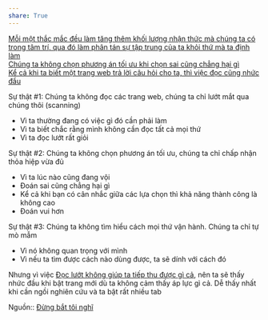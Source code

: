 ```yaml
---  
share: True  
---  
```

[Mỗi một thắc mắc đều làm tăng thêm khối lượng nhận thức mà chúng ta có trong tâm trí, qua đó làm phân tán sự tập trung của ta khỏi thứ mà ta định làm](../Khoa%20h%E1%BB%8Dc%20nh%E1%BA%ADn%20th%E1%BB%A9c/M%E1%BB%97i%20m%E1%BB%99t%20th%E1%BA%AFc%20m%E1%BA%AFc%20%C4%91%E1%BB%81u%20l%C3%A0m%20t%C4%83ng%20th%C3%AAm%20kh%E1%BB%91i%20l%C6%B0%E1%BB%A3ng%20nh%E1%BA%ADn%20th%E1%BB%A9c%20m%C3%A0%20ch%C3%BAng%20ta%20c%C3%B3%20trong%20t%C3%A2m%20tr%C3%AD,%20qua%20%C4%91%C3%B3%20l%C3%A0m%20ph%C3%A2n%20t%C3%A1n%20s%E1%BB%B1%20t%E1%BA%ADp%20trung%20c%E1%BB%A7a%20ta%20kh%E1%BB%8Fi%20th%E1%BB%A9%20m%C3%A0%20ta%20%C4%91%E1%BB%8Bnh%20l%C3%A0m.md)  
[Chúng ta không chọn phương án tối ưu khi chọn sai cũng chẳng hại gì](./Ch%C3%BAng%20ta%20kh%C3%B4ng%20ch%E1%BB%8Dn%20ph%C6%B0%C6%A1ng%20%C3%A1n%20t%E1%BB%91i%20%C6%B0u%20khi%20ch%E1%BB%8Dn%20sai%20c%C5%A9ng%20ch%E1%BA%B3ng%20h%E1%BA%A1i%20g%C3%AC.md)   
[Kể cả khi ta biết một trang web trả lời câu hỏi cho ta, thì việc đọc cũng nhức đầu](K%E1%BB%83%20c%E1%BA%A3%20khi%20ta%20bi%E1%BA%BFt%20m%E1%BB%99t%20trang%20web%20tr%E1%BA%A3%20l%E1%BB%9Di%20c%C3%A2u%20h%E1%BB%8Fi%20cho%20ta,%20th%C3%AC%20vi%E1%BB%87c%20%C4%91%E1%BB%8Dc%20c%C5%A9ng%20nh%E1%BB%A9c%20%C4%91%E1%BA%A7u.md)   
  
Sự thật #1: Chúng ta không đọc các trang web, chúng ta chỉ lướt mắt qua chúng thôi (scanning)  
- Vì ta thường đang có việc gì đó cần phải làm  
- Vì ta biết chắc rằng mình không cần đọc tất cả mọi thứ  
- Vì ta đọc lướt rất giỏi  
  
Sự thật #2: Chúng ta không chọn phương án tối ưu, chúng ta chỉ chấp nhận thỏa hiệp vừa đủ  
- Vì ta lúc nào cũng đang vội  
- Đoán sai cũng chẳng hại gì  
- Kể cả khi bạn có cân nhắc giữa các lựa chọn thì khả năng thành công là không cao  
- Đoán vui hơn  
  
Sự thật #3: Chúng ta không tìm hiểu cách mọi thứ vận hành. Chúng ta chỉ tự mò mẫm  
- Vì nó không quan trọng với mình  
- Vì nếu ta tìm được cách nào dùng được, ta sẽ dính với cách đó  
  
Nhưng vì việc [Đọc lướt không giúp ta tiếp thu được gì cả](%C4%90%E1%BB%8Dc%20l%C6%B0%E1%BB%9Bt%20kh%C3%B4ng%20gi%C3%BAp%20ta%20ti%E1%BA%BFp%20thu%20%C4%91%C6%B0%E1%BB%A3c%20g%C3%AC%20c%E1%BA%A3.md), nên ta sẽ thấy nhức đầu khi bật trang mới dù ta không cảm thấy áp lực gì cả. Dễ thấy nhất khi cần ngồi nghiên cứu và ta bật rất nhiều tab  
  
Nguồn:: [Đừng bắt tôi nghĩ](../../%CE%9E%20Ngu%E1%BB%93n/%C4%90%E1%BB%ABng%20b%E1%BA%AFt%20t%C3%B4i%20ngh%C4%A9.md)  
